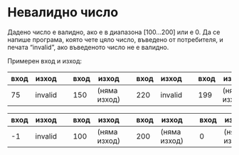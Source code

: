 # Невалидно число
Дадено число е валидно, ако е в диапазона [100…200] или е 0. Да се напише програма, която чете цяло число, въведено от потребителя, и печата “invalid”, ако въведеното число не е валидно. 

Примерен вход и изход:
<table >
<thead><tr><th>вход</th><th>изход</th><th>&nbsp;</th><th>вход</th><th>изход</th><th>&nbsp;</th><th>вход</th><th>изход</th><th>&nbsp;</th><th>вход</th><th>изход</th></tr></thead><tbody>
 <tr><td>75</td><td>invalid</td><td> </td><td>150</td><td>(няма изход)</td><td> </td><td>220</td><td>invalid</td><td> </td><td>199</td><td>(няма изход)</td></tr>
</tbody></table>

<table>
<thead><tr><th>вход</th><th>изход</th><th>&nbsp;</th><th>вход</th><th>изход</th><th>&nbsp;</th><th>вход</th><th>изход</th><th>&nbsp;</th><th>вход</th><th>изход</th></tr></thead><tbody>
 <tr><td>-1</td><td>invalid</td><td> </td><td>100</td><td>(няма изход)</td><td> </td><td>200</td><td>(няма изход)</td><td> </td><td>0</td><td>(няма изход)</td></tr>
</tbody></table>
